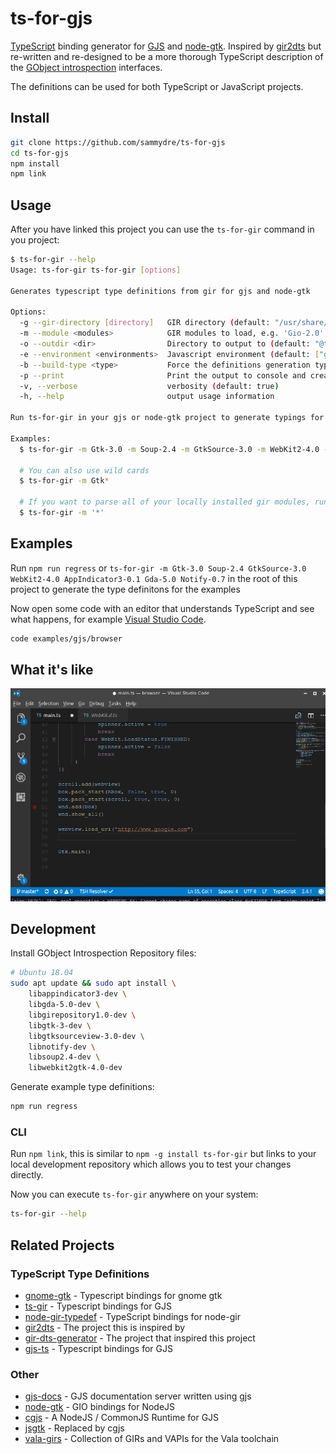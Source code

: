 # ts-for-gjs

[TypeScript](https://www.typescriptlang.org/) binding generator for
[GJS](https://wiki.gnome.org/Projects/Gjs) and
[node-gtk](https://github.com/romgrk/node-gtk).  Inspired by
[gir2dts](https://github.com/darkoverlordofdata/gir2dts) but re-written and
re-designed to be a more thorough TypeScript description of the [GObject
introspection](https://wiki.gnome.org/Projects/GObjectIntrospection)
interfaces.

The definitions can be used for both TypeScript or JavaScript projects.

## Install

```bash
git clone https://github.com/sammydre/ts-for-gjs
cd ts-for-gjs
npm install
npm link
```

## Usage

After you have linked this project you can use the `ts-for-gir` command in you project:

```bash
$ ts-for-gir --help
Usage: ts-for-gir ts-for-gir [options]

Generates typescript type definitions from gir for gjs and node-gtk

Options:
  -g --gir-directory [directory]   GIR directory (default: "/usr/share/gir-1.0")
  -m --module <modules>            GIR modules to load, e.g. 'Gio-2.0'. Accepts multiple modules (default: [])
  -o --outdir <dir>                Directory to output to (default: "@types")
  -e --environment <environments>  Javascript environment (default: ["gjs","node"])
  -b --build-type <type>           Force the definitions generation type (default for gjs: 'lib', default for node: 'types')
  -p --print                       Print the output to console and create no files
  -v, --verbose                    verbosity (default: true)
  -h, --help                       output usage information

Run ts-for-gir in your gjs or node-gtk project to generate typings for your project, pass the gir modules you need for your project

Examples:
  $ ts-for-gir -m Gtk-3.0 -m Soup-2.4 -m GtkSource-3.0 -m WebKit2-4.0 -m AppIndicator3-0.1 -m Gda-5.0 -m Notify-0.7 -o @types

  # You can also use wild cards
  $ ts-for-gir -m Gtk*

  # If you want to parse all of your locally installed gir modules, run
  $ ts-for-gir -m '*'
```

## Examples

Run `npm run regress` or `ts-for-gir -m Gtk-3.0 Soup-2.4 GtkSource-3.0 WebKit2-4.0 AppIndicator3-0.1 Gda-5.0 Notify-0.7` in the root of this project to generate the type definitons for the examples

Now open some code with an editor that understands TypeScript and see what happens, for example
[Visual Studio Code](https://code.visualstudio.com/).

```bash
code examples/gjs/browser
```

## What it's like

![screencast](screencast-01.gif)

## Development

Install GObject Introspection Repository files:

```bash
# Ubuntu 18.04
sudo apt update && sudo apt install \
    libappindicator3-dev \
    libgda-5.0-dev \
    libgirepository1.0-dev \
    libgtk-3-dev \
    libgtksourceview-3.0-dev \
    libnotify-dev \
    libsoup2.4-dev \
    libwebkit2gtk-4.0-dev
```

Generate example type definitions:

```bash
npm run regress
```

### CLI

Run `npm link`, this is similar to `npm -g install ts-for-gir` but links to your local development repository which allows you to test your changes directly.

Now you can execute `ts-for-gir` anywhere on your system:

```bash
ts-for-gir --help
```

## Related Projects

### TypeScript Type Definitions

* [gnome-gtk](https://github.com/codejamninja/gnome-gtk) - Typescript bindings for gnome gtk
* [ts-gir](https://github.com/codejamninja/ts-gir) - Typescript bindings for GJS
* [node-gir-typedef](https://github.com/SolarLiner/node-gir-typedef) - TypeScript bindings for node-gir
* [gir2dts](https://github.com/darkoverlordofdata/gir2dts) - The project this is inspired by
* [gir-dts-generator](https://github.com/Place1/gir-dts-generator) - The project that inspired this project
* [gjs-ts](https://github.com/niagr/gjs-ts) - Typescript bindings for GJS

### Other

* [gjs-docs](https://github.com/apla/gjs-docs) - GJS documentation server written using gjs
* [node-gtk](https://github.com/romgrk/node-gtk) - GIO bindings for NodeJS
* [cgjs](https://github.com/cgjs/cgjs) - A NodeJS / CommonJS Runtime for GJS
* [jsgtk](https://github.com/WebReflection/jsgtk) - Replaced by cgjs
* [vala-girs](https://github.com/nemequ/vala-girs) - Collection of GIRs and VAPIs for the Vala toolchain
